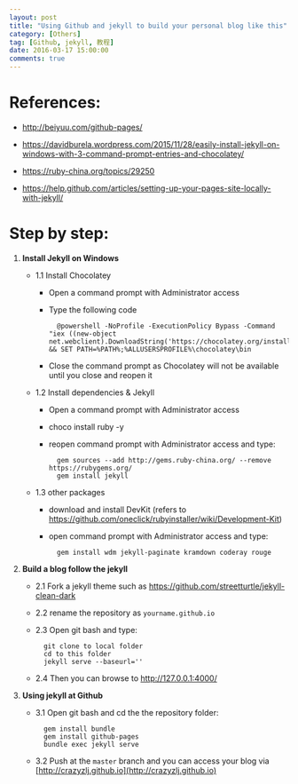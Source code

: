 ```yaml
---
layout: post
title: "Using Github and jekyll to build your personal blog like this"
category: [Others]
tag: [Github, jekyll, 教程]
date: 2016-03-17 15:00:00
comments: true
---
```




References:
======

- http://beiyuu.com/github-pages/

- https://davidburela.wordpress.com/2015/11/28/easily-install-jekyll-on-windows-with-3-command-prompt-entries-and-chocolatey/

- https://ruby-china.org/topics/29250

- https://help.github.com/articles/setting-up-your-pages-site-locally-with-jekyll/

Step by step:
======

<!-- more -->

1. **Install Jekyll on Windows**
	+ 1.1 Install Chocolatey
		+ Open a command prompt with Administrator access
		+ Type the following code
		
				@powershell -NoProfile -ExecutionPolicy Bypass -Command "iex ((new-object net.webclient).DownloadString('https://chocolatey.org/install.ps1'))" && SET PATH=%PATH%;%ALLUSERSPROFILE%\chocolatey\bin

		+ Close the command prompt as Chocolatey will not be available until you close and reopen it
	+ 1.2 Install dependencies & Jekyll
		+ Open a command prompt with Administrator access
		+ choco install ruby -y
		+ reopen command prompt with Administrator access and type:
			
				gem sources --add http://gems.ruby-china.org/ --remove https://rubygems.org/
				gem install jekyll

	+ 1.3 other packages

		+ download and install DevKit (refers to https://github.com/oneclick/rubyinstaller/wiki/Development-Kit)
		+ open command prompt with Administrator access and type:
			
				gem install wdm jekyll-paginate kramdown coderay rouge

2. **Build a blog follow the jekyll**
	+ 2.1 Fork a jekyll theme such as https://github.com/streetturtle/jekyll-clean-dark
	+ 2.2 rename the repository as `yourname.github.io`
	+ 2.3 Open git bash and type:

			git clone to local folder
			cd to this folder
			jekyll serve --baseurl=''

	+ 2.4 Then you can browse to http://127.0.0.1:4000/
3. **Using jekyll at Github**
	+ 3.1 Open git bash and cd the the repository folder:
	
			gem install bundle
			gem install github-pages
			bundle exec jekyll serve

	+ 3.2 Push at the `master` branch and you can access your blog via [http://crazyzlj.github.io](http://crazyzlj.github.io)
	